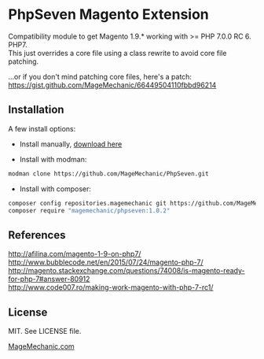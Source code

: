 PhpSeven Magento Extension
===
Compatibility module to get Magento 1.9.* working with >= PHP 7.0.0 RC 6. PHP7.  
This just overrides a core file using a class rewrite to avoid core file patching.  

...or if you don't mind patching core files, here's a patch:   
https://gist.github.com/MageMechanic/66449504110fbbd96214  

Installation
---

A few install options:

* Install manually, [download here](https://github.com/MageMechanic/PhpSeven/archive/1.0.2.zip)

* Install with modman: 
```bash
modman clone https://github.com/MageMechanic/PhpSeven.git
```
* Install with composer:
```bash
composer config repositories.magemechanic git https://github.com/MageMechanic/PhpSeven.git
composer require "magemechanic/phpseven:1.0.2"
```

References
---
http://afilina.com/magento-1-9-on-php7/  
http://www.bubblecode.net/en/2015/07/24/magento-php-7/  
http://magento.stackexchange.com/questions/74008/is-magento-ready-for-php-7#answer-80912  
http://www.code007.ro/making-work-magento-with-php-7-rc1/  

License
---
MIT. See LICENSE file.


[MageMechanic.com](http://www.magemechanic.com/)
